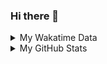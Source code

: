 ### Hi there 👋

<!--
**cdfmlr/cdfmlr** is a ✨ _special_ ✨ repository because its `README.md` (this file) appears on your GitHub profile.

Here are some ideas to get you started:

- 🔭 I’m currently working on ...
- 🌱 I’m currently learning ...
- 👯 I’m looking to collaborate on ...
- 🤔 I’m looking for help with ...
- 💬 Ask me about ...
- 📫 How to reach me: ...
- 😄 Pronouns: ...
- ⚡ Fun fact: ...
-->

<details>

<summary>My Wakatime Data</summary>

<!--START_SECTION:waka-->
![Lines of code](https://img.shields.io/badge/From%20Hello%20World%20I%27ve%20Written-7.1%20million%20lines%20of%20code-blue)

**🐱 My GitHub Data** 

> 📦 674.3 kB Used in GitHub's Storage 
 > 
> 🏆 648 Contributions in the Year 2023
 > 
> 🚫 Not Opted to Hire
 > 
> 📜 75 Public Repositories 
 > 
> 🔑 17 Private Repositories 
 > 
**I'm an Early 🐤** 

```text
🌞 Morning                1282 commits        ██████░░░░░░░░░░░░░░░░░░░   24.36 % 
🌆 Daytime                2183 commits        ██████████░░░░░░░░░░░░░░░   41.49 % 
🌃 Evening                1732 commits        ████████░░░░░░░░░░░░░░░░░   32.92 % 
🌙 Night                  65 commits          ░░░░░░░░░░░░░░░░░░░░░░░░░   01.24 % 
```
📅 **I'm Most Productive on Wednesday** 

```text
Monday                   620 commits         ███░░░░░░░░░░░░░░░░░░░░░░   11.78 % 
Tuesday                  882 commits         ████░░░░░░░░░░░░░░░░░░░░░   16.76 % 
Wednesday                903 commits         ████░░░░░░░░░░░░░░░░░░░░░   17.16 % 
Thursday                 713 commits         ███░░░░░░░░░░░░░░░░░░░░░░   13.55 % 
Friday                   782 commits         ████░░░░░░░░░░░░░░░░░░░░░   14.86 % 
Saturday                 728 commits         ███░░░░░░░░░░░░░░░░░░░░░░   13.84 % 
Sunday                   634 commits         ███░░░░░░░░░░░░░░░░░░░░░░   12.05 % 
```


**I Mostly Code in Go** 

```text
Go                       25 repos            ████████░░░░░░░░░░░░░░░░░   30.86 % 
Python                   18 repos            ██████░░░░░░░░░░░░░░░░░░░   22.22 % 
HTML                     5 repos             ██░░░░░░░░░░░░░░░░░░░░░░░   06.17 % 
TypeScript               1 repo              ░░░░░░░░░░░░░░░░░░░░░░░░░   01.23 % 
Lua                      1 repo              ░░░░░░░░░░░░░░░░░░░░░░░░░   01.23 % 
```




 Last Updated on 26/04/2023 01:22:36 UTC
<!--END_SECTION:waka-->

</details>

<details>
 
 <summary>My GitHub Stats</summary>

[![CDFMLR's github stats](https://github-readme-stats.vercel.app/api?username=cdfmlr&count_private=true&show_icons=true)](https://github.com/anuraghazra/github-readme-stats)

</details>
